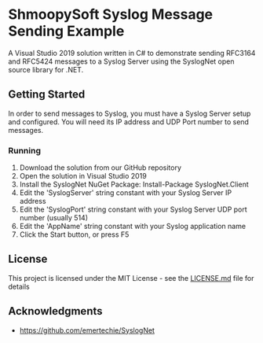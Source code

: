 # ShmoopySoft Syslog Message Sending Example

A Visual Studio 2019 solution written in C# to demonstrate sending RFC3164 and RFC5424 messages to a Syslog Server using the SyslogNet open source library for .NET.

## Getting Started

In order to send messages to Syslog, you must have a Syslog Server setup and configured. You will need its IP address and UDP Port number to send messages.

### Running

1. Download the solution from our GitHub repository
2. Open the solution in Visual Studio 2019
3. Install the SyslogNet NuGet Package: Install-Package SyslogNet.Client
4. Edit the 'SyslogServer' string constant with your Syslog Server IP address
5. Edit the 'SyslogPort' string constant with your Syslog Server UDP port number (usually 514)
6. Edit the 'AppName' string constant with your Syslog application name
7. Click the Start button, or press F5

## License

This project is licensed under the MIT License - see the [LICENSE.md](LICENSE.md) file for details

## Acknowledgments

* https://github.com/emertechie/SyslogNet
